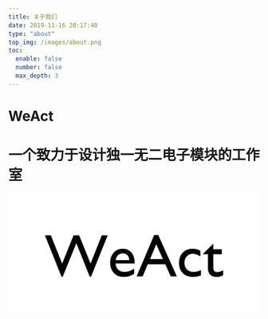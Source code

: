 ```yaml
---
title: 关于我们
date: 2019-11-16 20:17:40
type: "about"
top_img: /images/about.png
toc:
  enable: false
  number: false
  max_depth: 3
---
```

<!-- more -->
# WeAct
# 一个致力于设计独一无二电子模块的工作室
![](/images/weact-logo1.png)